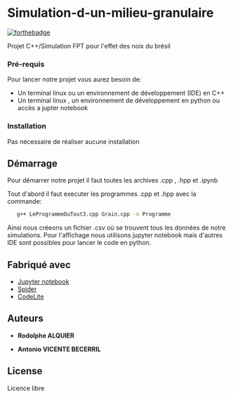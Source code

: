 # Simulation-d-un-milieu-granulaire


[![forthebadge](http://forthebadge.com/images/badges/built-with-love.svg)](http://forthebadge.com)

Projet C++/Simulation FPT pour l'effet des noix du brésil

### Pré-requis

Pour lancer notre projet vous aurez besoin de:

- Un terminal linux ou un environnement de développement (IDE) en C++
- Un terminal linux , un environnement de développement en python ou accès a jupter notebook

### Installation

Pas nécessaire de réaliser aucune installation


## Démarrage

Pour démarrer notre projet il faut toutes les archives .cpp , .hpp et .ipynb

Tout d'abord il faut executer les programmes .cpp et .hpp avec la commande:

```sh
   g++ LeProgrammeDuTout3.cpp Grain.cpp -o Programme
   ```
Ainsi nous créeons un fichier .csv où se trouvent tous les données de notre simulations. Pour l'affichage nous utilisons jupyter notebook mais d'autres IDE sont possibles pour lancer le code en python.

## Fabriqué avec

- [Jupyter notebook](https://jupyter.org/)
- [Spider](https://www.spyder-ide.org/)
- [CodeLite](https://codelite.org/)


## Auteurs

* **Rodolphe ALQUIER**

* **Antonio VICENTE BECERRIL** 



## License
Licence libre
